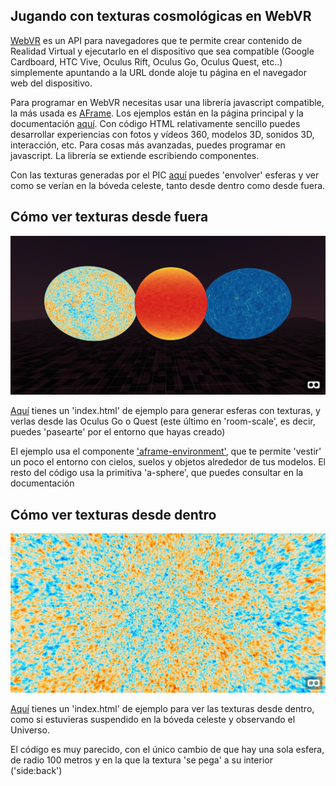 ## Jugando con texturas cosmológicas en WebVR

[WebVR](https://en.wikipedia.org/wiki/WebVR) es un API para navegadores que te permite crear contenido de Realidad Virtual y ejecutarlo en el dispositivo que sea compatible (Google Cardboard, HTC Vive, Oculus Rift, Oculus Go, Oculus Quest, etc..) simplemente apuntando a la URL donde aloje tu página en el navegador web del dispositivo.

Para programar en WebVR necesitas usar una librería javascript compatible, la más usada es [AFrame](https://aframe.io/). Los ejemplos están en la página principal y la documentación [aquí](https://aframe.io/docs/0.9.0/introduction/). Con código HTML relativamente sencillo puedes desarrollar experiencias con fotos y vídeos 360, modelos 3D, sonidos 3D, interacción, etc. Para cosas más avanzadas, puedes programar en javascript. La librería se extiende escribiendo componentes.

Con las texturas generadas por el PIC [aquí]() puedes 'envolver' esferas y ver como se verían en la bóveda celeste, tanto desde dentro como desde fuera. 


## Cómo ver texturas desde fuera

<p align="center">
  <img src="texturas_fuera.jpg">
</p>

[Aquí](texturas_fuera) tienes un 'index.html' de ejemplo para generar esferas con texturas, y verlas desde las Oculus Go o Quest (este último en 'room-scale', es decir, puedes 'pasearte' por el entorno que hayas creado)

El ejemplo usa el componente ['aframe-environment'](https://github.com/supermedium/aframe-environment-component), que te permite 'vestir' un poco el entorno con cielos, suelos y objetos alrededor de tus modelos.
El resto del código usa la primitiva 'a-sphere', que puedes consultar en la documentación

## Cómo ver texturas desde dentro

<p align="center">
  <img src="textura_dentro.jpg">
</p>

[Aquí](texturas_dentro) tienes un 'index.html' de ejemplo para ver las texturas desde dentro, como si estuvieras suspendido en la bóveda celeste y observando el Universo.

El código es muy parecido, con el único cambio de que hay una sola esfera, de radio 100 metros y en la que la textura 'se pega' a su interior ('side:back')




